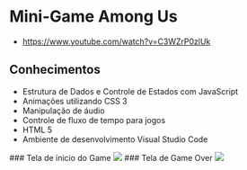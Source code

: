 # Mini-Game  Among Us
* https://www.youtube.com/watch?v=C3WZrP0zlUk
## Conhecimentos

* Estrutura de Dados e Controle de Estados com JavaScript
* Animações utilizando CSS 3
* Manipulação de áudio
* Controle de fluxo de tempo para jogos
* HTML 5
* Ambiente de desenvolvimento Visual Studio Code
<span align="center">
### Tela de inicio do Game
  <img src="https://user-images.githubusercontent.com/101193102/160513044-1614fecf-ebfa-4a99-8f47-ba6da775870d.png"></img>
</span>


<span align="center">
### Tela de Game Over
 <img src="https://user-images.githubusercontent.com/101193102/160513677-3352b23b-35a6-425d-b5dd-a06f3ba02f68.png"></img>
</span>
